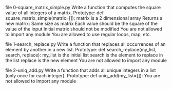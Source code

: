 file 0-square_matrix_simple.py Write a function that computes the square value of all integers of a matrix.
Prototype: def square_matrix_simple(matrix=[]):
matrix is a 2 dimensional array
Returns a new matrix:
Same size as matrix
Each value should be the square of the value of the input
Initial matrix should not be modified
You are not allowed to import any module
You are allowed to use regular loops, map, etc.

file 1-search_replace.py  Write a function that replaces all occurrences of an element by another in a new list.
Prototype: def search_replace(my_list, search, replace):
my_list is the initial list
search is the element to replace in the list
replace is the new element
You are not allowed to import any module

file 2-uniq_add.py  Write a function that adds all unique integers in a list (only once for each integer).
Prototype: def uniq_add(my_list=[]):
You are not allowed to import any module


